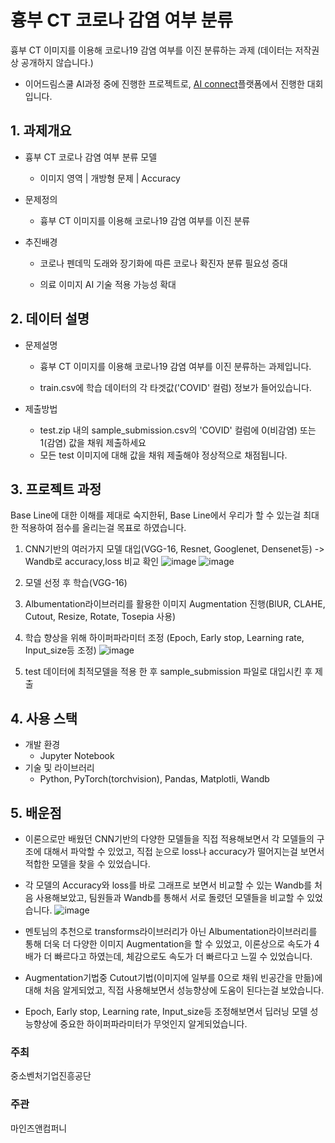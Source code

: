 # 흉부 CT 코로나 감염 여부 분류
흉부 CT 이미지를 이용해 코로나19 감염 여부를 이진 분류하는 과제 (데이터는 저작권상 공개하지 않습니다.)
  - 이어드림스쿨 AI과정 중에 진행한 프로젝트로, [AI connect](https://www.aiconnect.kr/main/competition/detail/204/task/212/assignmentinfo)플랫폼에서 진행한 대회입니다.

## 1. 과제개요
- 흉부 CT 코로나 감염 여부 분류 모델

    - 이미지 영역 | 개방형 문제 | Accuracy



- 문제정의

    - 흉부 CT 이미지를 이용해 코로나19 감염 여부를 이진 분류



- 추진배경

    - 코로나 펜데믹 도래와 장기화에 따른 코로나 확진자 분류 필요성 증대

    - 의료 이미지 AI 기술 적용 가능성 확대



## 2. 데이터 설명
- 문제설명
    - 흉부 CT 이미지를 이용해 코로나19 감염 여부를 이진 분류하는 과제입니다.

    - train.csv에 학습 데이터의 각 타겟값('COVID' 컬럼) 정보가 들어있습니다.

- 제출방법
  - test.zip 내의 sample_submission.csv의 'COVID' 컬럼에 0(비감염) 또는 1(감염) 값을 채워 제출하세요
  - 모든 test 이미지에 대해 값을 채워 제출해야 정상적으로 채점됩니다.

## 3. 프로젝트 과정
Base Line에 대한 이해를 제대로 숙지한뒤, Base Line에서 우리가 할 수 있는걸 최대한 적용하여 점수를 올리는걸 목표로 하였습니다.

1. CNN기반의 여러가지 모델 대입(VGG-16, Resnet, Googlenet, Densenet등) -> Wandb로 accuracy,loss 비교 확인
![image](https://user-images.githubusercontent.com/95010590/156608340-48704635-c74d-497c-b62b-5c90bef23970.png)
![image](https://user-images.githubusercontent.com/95010590/156608416-b08030fd-ba0d-4248-aaf5-7b6e2da99107.png)


2. 모델 선정 후 학습(VGG-16)

3. Albumentation라이브러리를 활용한 이미지 Augmentation 진행(BlUR, CLAHE, Cutout, Resize, Rotate, Tosepia 사용)

4. 학습 향상을 위해 하이퍼파라미터 조정 (Epoch, Early stop, Learning rate, Input_size등 조정)
![image](https://user-images.githubusercontent.com/95010590/156608556-3d61384b-8611-43bb-b628-41100413fb72.png)


5. test 데이터에 최적모델을 적용 한 후 sample_submission 파일로 대입시킨 후 제출

## 4. 사용 스택
- 개발 환경
  - Jupyter Notebook
- 기술 및 라이브러리
  - Python, PyTorch(torchvision), Pandas, Matplotli, Wandb

## 5. 배운점
- 이론으로만 배웠던 CNN기반의 다양한 모델들을 직접 적용해보면서 각 모델들의 구조에 대해서 파악할 수 있었고, 직접 눈으로 loss나 accuracy가 떨어지는걸 보면서 적합한 모델을 찾을 수 있었습니다.

- 각 모델의 Accuracy와 loss를 바로 그래프로 보면서 비교할 수 있는 Wandb를 처음 사용해보았고, 팀원들과 Wandb를 통해서 서로 돌렸던 모델들을 비교할 수 있었습니다.
![image](https://user-images.githubusercontent.com/95010590/156608124-71d4a751-d7d1-4a3f-8235-0db427a1a67d.png)


- 멘토님의 추천으로 transforms라이브러리가 아닌 Albumentation라이브러리를 통해 더욱 더 다양한 이미지 Augmentation을 할 수 있었고, 이론상으로 속도가 4배가 더 빠르다고 하였는데, 체감으로도 속도가 더 빠르다고 느낄 수 있었습니다.
- Augmentation기법중 Cutout기법(이미지에 일부를 0으로 채워 빈공간을 만듦)에 대해 처음 알게되었고, 직접 사용해보면서 성능향상에 도움이 된다는걸 보았습니다.

- Epoch, Early stop, Learning rate, Input_size등 조정해보면서 딥러닝 모델 성능향상에 중요한 하이퍼파라미터가 무엇인지 알게되었습니다.

### 주최
중소벤처기업진흥공단

### 주관
마인즈앤컴퍼니
